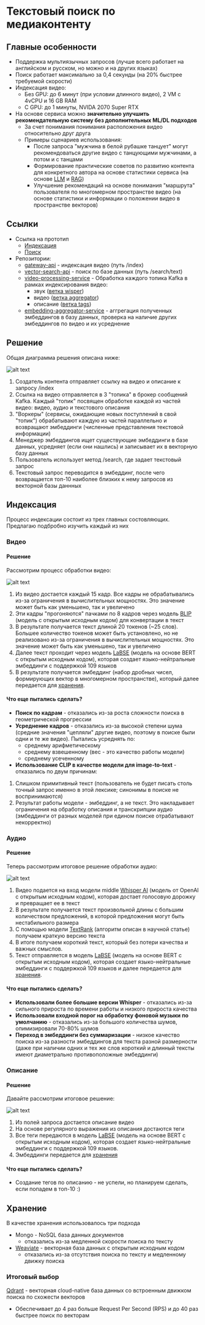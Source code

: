 # Текстовый поиск по медиаконтенту

## Главные особенности

- Поддержка мультиязычных запросов (лучше всего работает на английском и русском, но можно и на других языках)
- Поиск работает максимально за 0,4 секунды (на 20% быстрее требуемой скорости)
- Индексация видео:
  - Без GPU: до 6 минут (при условии длинного видео), 2 VM с 4vCPU и 16 GB RAM
  - С GPU: до 1 минуты, NVIDA 2070 Super RTX
- На основе сервиса можно **значительно улучшить рекомендательную систему без дополнительных ML/DL подходов**
  - За счет понимания понимания расположения видео относительно друг друга
  - Примеры сценариев использования:
    - После запроса "мужчина в белой рубашке танцует" могут рекомендоваться другие видео с танцующими мужчинами, а потом и с танцами
    - Формирование практические советов по развитию контента для конкретного автора на основе статистики сервиса (на основе [LLM](https://www.cloudflare.com/en-gb/learning/ai/what-is-large-language-model/) и [RAG](https://www.promptingguide.ai/research/rag))
    - Улучшение рекомендаций на основе понимания "маршрута" пользователя по многомерном пространстве видео (на основе статистики и информации о положении видео в пространстве векторов)

## Ссылки

- Ссылка на прототип
  - [Индексация](http://87.242.93.108/api/events/openapi)
  - [Поиск](http://87.242.93.108:3001/docs)
- Репозитории:
  - [gateway-api](https://github.com/Collabse-LCT-2024/gateway-api) - индексация видео (путь /index)
  - [vector-search-api](https://github.com/Collabse-LCT-2024/vector-search-api) - поиск по базе данных (путь /search/text)
  - [video-processing-service](https://github.com/Collabse-LCT-2024/video-processing-service) - Обработка каждого топика Kafka в рамках индексирования видео:
    * звук ([ветка wisper](https://github.com/Collabse-LCT-2024/video-processing-service/tree/wisper))
    * видео ([ветка aggregator](https://github.com/Collabse-LCT-2024/video-processing-service/tree/aggregator))
    * описание ([ветка tags](https://github.com/Collabse-LCT-2024/video-processing-service/tree/tags))
  - [embedding-aggregator-service](https://github.com/Collabse-LCT-2024/embedding-aggregator-service) - аггрегация полученных эмбеддингов в базу данных, проверка на наличие других эмбеддингов по видео и их усреднение

## Решение

Общая диаграмма решения описана ниже:

![alt text](docs/general.png)

1. Создатель контента отправляет ссылку на видео и описание к запросу /index
2. Ссылка на видео отправляется в 3 "топика" в брокер сообщений Kafka. Каждый "топик" посвящен обработке каждой из частей видео: видео, аудио и текстового описания
3. "Воркеры" (сервисы, ожидающие новых поступлений в свой "топик") обрабатывают каждую из частей параллельно и возвращают эмбеддинги (численные представления текстовой информации)
4. Менеджер эмбеддингов ищет существующие эмбеддинги в базе данных, усредняет (если они нашлись) и записывает их в векторную базу данных
5. Пользователь использует метод /search, где задает текстовый запрос
6. Текстовый запрос переводится в эмбеддинг, после чего возвращается топ-10 наиболее близких к нему запросов из векторной базы даннных 

## Индексация
Процесс индексации состоит из трех главных состовляющих. Предлагаю подбробно изучить каждый из них 

### Видео

#### Решение

Рассмотрим процесс обработки видео:

![alt text](docs/video.png)

1. Из видео достается каждый 15 кадр. Все кадры не обрабатывались из-за ограничения в вычислительных мощностях. Это значение может быть как уменьшено, так и увеличено
2. Эти кадры "прогоняются" пачками по 8 кадров через модель [BLIP](https://huggingface.co/docs/transformers/en/model_doc/blip) (модель с открытым исходным кодом) для конвертации в текст
3. В результате получается текст длиной 20 токенов (~25 слов). Большее количество токенов может быть установлено, но не реализовано из-за ограничения в вычислительных мощностях. Это значение может быть как уменьшено, так и увеличено
4. Далее текст проходит через модель [LaBSE](https://huggingface.co/sentence-transformers/LaBSE) (модель на основе BERT с открытым исходным кодом), которая создает языко-нейтральные эмбеддинги с поддержкой 109 языков
5. В результате получается эмбеддинг (набор дробных чисел, формирующих вектор в многомерном пространстве), который далее передается для [хранения](#хранение).

#### Что еще пытались сделать?

* **Поиск по кадрам** - отказались из-за роста сложности поиска в геометрической прогрессии
* **Усреднение кадров** - отказались из-за высокой степени шума (средние значения "цепляли" другие видео, поэтому в поиске были одни и те же видео). Пытались усреднять по:
  * среднему арифметическому
  * среднему взвешенному (вес - это качество работы модели)
  * среднему усеченному
* **Использование CLIP в качестве модели для image-to-text** - отказались по двум причинам:
1. Слишком примитивный текст (пользователь не будет писать столь точный запрос именно в этой лексике; синонимы в поиске не воспринимаются)
2. Результат работы модели - эмбеддинг, а не текст. Это накладывает ограничения на обработку описания и транскрипции аудио (эмбеддинги от разных моделей при едином поиске отрабатывают некорректно)

### Аудио

#### Решение

Теперь рассмотрим итоговое решение обработки аудио:

![alt text](docs/audio.png)

1. Видео подается на вход модели middle [Whisper AI](https://github.com/openai/whisper) (модель от OpenAI с открытым исходным кодом), которая достает голосовую дорожку и превращает ее в текст
2. В результате получается текст произвольной длины с большим количеством предложений, в которой предложения могут быть нестабильного размера
3. С помощью модели [TextRank](https://web.eecs.umich.edu/~mihalcea/papers/mihalcea.emnlp04.pdf) (алгоритм описан в научной статье) получаем краткую версию текста
4. В итоге получаем короткий текст, который без потери качества и важных смыслов.
5. Текст отправляется в модель [LaBSE](https://huggingface.co/sentence-transformers/LaBSE) (модель на основе BERT с открытым исходным кодом), которая создает языко-нейтральные эмбеддинги с поддержкой 109 языков и далее передается для [хранения](#хранение).

#### Что еще пытались сделать?

* **Использовали более большие версии Whisper** - отказались из-за сильного прироста по времени работы и низкого прироста качества
* **Использовали входной порог на обработку фоновой музыки по умолчанию** - отказались из-за большого количества шумов, опимизировали 70-80% шумов
* **Переход в эмбеддинги без суммаризации** - низкое качество поиска из-за разности эмбеддингов для текста разной размерности (даже при наличии одних и тех же слов короткий и длинный тексты имеют диаметрально противоположные эмбеддинги)

### Описание

#### Решение

Давайте рассмотрим итоговое решение:

![alt text](docs/description.png)

1. Из полей запроса достается описание видео
2. На основе регулярного выражения из описания достаются теги
3. Все теги передаются в модель [LaBSE](https://huggingface.co/sentence-transformers/LaBSE) (модель на основе BERT с открытым исходным кодом), которая создает языко-нейтральные эмбеддинги с поддержкой 109 языков.
4. Эмбеддинги передается для [хранения](#хранение)

#### Что еще пытались сделать?

* Создание тегов по описанию - не успели, но планируем сделать, если попадем в топ-10 :)

## Хранение

В качестве хранения использовалось три подхода

- Mongo - NoSQL база данных документов
  - отказались из-за медленной скорости поиска по тексту
- [Weaviate](https://github.com/weaviate/weaviate) - векторная база данных с открытым исходным кодом
  - отказались из-за отсутствия поиска по тексту и медленному движку поиска

### Итоговый выбор

[Qdrant](https://github.com/qdrant/qdrant) - векторная cloud-native база данных со встроенным движком поиска по схожести векторов
  - Обеспечивает до 4 раз больше Request Per Second (RPS) и до 40 раз быстрее поиск по векторам

